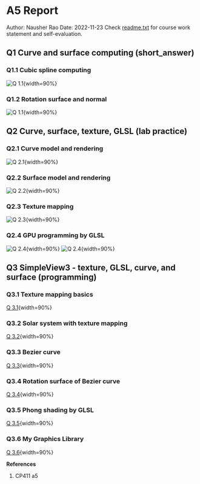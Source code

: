 # A5 Report
Author: Nausher Rao
Date: 2022-11-23
Check [readme.txt](readme.txt) for course work statement and self-evaluation.

## Q1 Curve and surface computing (short_answer)
### Q1.1 Cubic spline computing
![Q 1.1](images/q1.1.png){width=90%}

### Q1.2 Rotation surface and normal
![Q 1.1](images/q2.1.png){width=90%}


## Q2 Curve, surface, texture, GLSL (lab practice)
### Q2.1 Curve model and rendering
![Q 2.1](images/q2.1.png){width=90%}

### Q2.2 Surface model and rendering
![Q 2.2](images/q2.2.png){width=90%}

### Q2.3 Texture mapping
![Q 2.3](images/q2.3.png){width=90%}

### Q2.4 GPU programming by GLSL
![Q 2.4](images/q2.4.1.png){width=90%}
![Q 2.4](images/q2.4.2.png){width=90%}


## Q3 SimpleView3 - texture, GLSL, curve, and surface (programming)
### Q3.1 Texture mapping basics
[Q 3.1](images/q3.1.png){width=90%}

### Q3.2 Solar system with texture mapping
[Q 3.2](images/q3.2.png){width=90%}

### Q3.3 Bezier curve
[Q 3.3](images/demo.png){width=90%}

### Q3.4 Rotation surface of Bezier curve
[Q 3.4](images/demo.png){width=90%}

### Q3.5 Phong shading by GLSL
[Q 3.5](images/demo.png){width=90%}

### Q3.6 My Graphics Library
[Q 3.6](images/demo.png){width=90%}


**References**
1. CP411 a5
